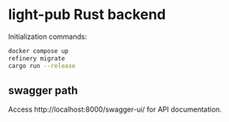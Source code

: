 # light-pub Rust backend

Initialization commands:
``` bash
docker compose up
refinery migrate
cargo run --release
```

## swagger path

Access http://localhost:8000/swagger-ui/ for API documentation.